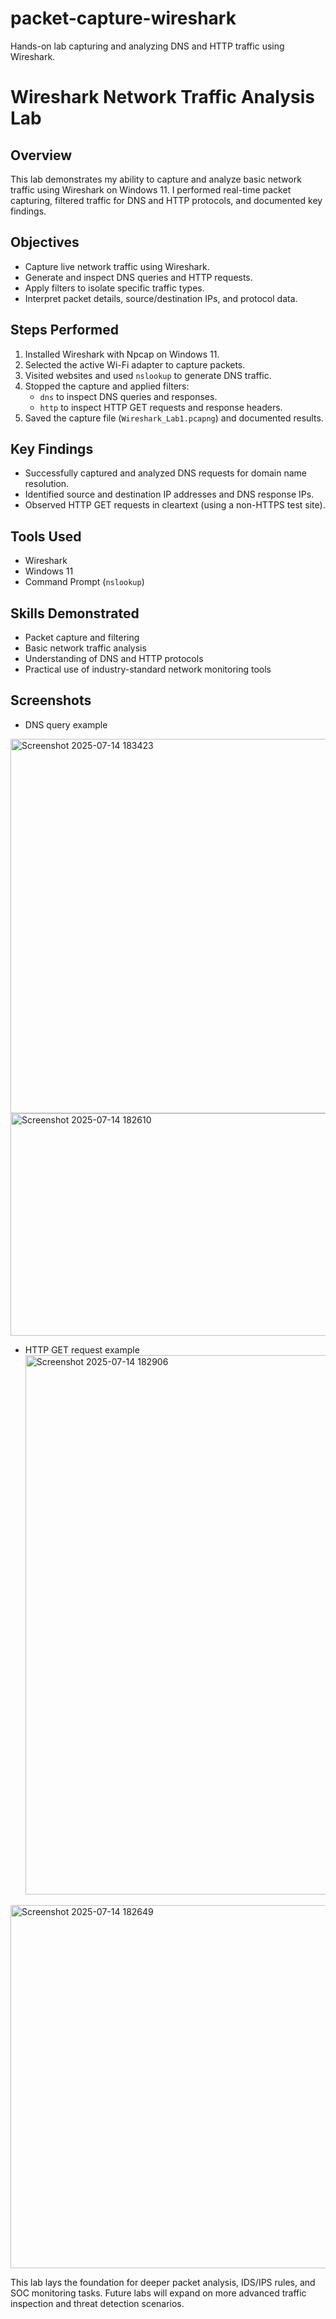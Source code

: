 # packet-capture-wireshark
Hands-on lab capturing and analyzing DNS and HTTP traffic using Wireshark.
# Wireshark Network Traffic Analysis Lab

## Overview
This lab demonstrates my ability to capture and analyze basic network traffic using Wireshark on Windows 11. I performed real-time packet capturing, filtered traffic for DNS and HTTP protocols, and documented key findings.

## Objectives
- Capture live network traffic using Wireshark.
- Generate and inspect DNS queries and HTTP requests.
- Apply filters to isolate specific traffic types.
- Interpret packet details, source/destination IPs, and protocol data.

## Steps Performed
1. Installed Wireshark with Npcap on Windows 11.
2. Selected the active Wi-Fi adapter to capture packets.
3. Visited websites and used `nslookup` to generate DNS traffic.
4. Stopped the capture and applied filters:
   - `dns` to inspect DNS queries and responses.
   - `http` to inspect HTTP GET requests and response headers.
5. Saved the capture file (`Wireshark_Lab1.pcapng`) and documented results.

## Key Findings
- Successfully captured and analyzed DNS requests for domain name resolution.
- Identified source and destination IP addresses and DNS response IPs.
- Observed HTTP GET requests in cleartext (using a non-HTTPS test site).

## Tools Used
- Wireshark
- Windows 11
- Command Prompt (`nslookup`)

## Skills Demonstrated
- Packet capture and filtering
- Basic network traffic analysis
- Understanding of DNS and HTTP protocols
- Practical use of industry-standard network monitoring tools

## Screenshots
- DNS query example
<img width="815" height="599" alt="Screenshot 2025-07-14 183423" src="https://github.com/user-attachments/assets/95c03765-59bf-4dce-8d7e-79212b3adee2" />
<img width="855" height="356" alt="Screenshot 2025-07-14 182610" src="https://github.com/user-attachments/assets/376633de-fea4-406d-91af-4cfb524cdf3c" />
 
- HTTP GET request example
  <img width="815" height="863" alt="Screenshot 2025-07-14 182906" src="https://github.com/user-attachments/assets/93d81482-0d6d-411a-b062-ccfe779bec29" />
<img width="1339" height="581" alt="Screenshot 2025-07-14 182649" src="https://github.com/user-attachments/assets/0003501b-a612-4b98-921b-0d4dc952af24" />


This lab lays the foundation for deeper packet analysis, IDS/IPS rules, and SOC monitoring tasks. Future labs will expand on more advanced traffic inspection and threat detection scenarios.



